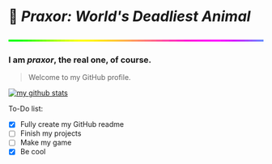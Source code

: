 # 👋 <i><strong>Praxor:</i></strong> <i><strong>World's Deadliest Animal</strong></i>
![rainbow](ezgif.com-resize.gif)
### I am _praxor_, the real one, of course.
> Welcome to my GitHub profile.

[![my github stats](https://github-readme-stats.vercel.app/api?username=praxor&show_icons=true&theme=holi)](https://github.com/anuraghazra/github-readme-stats)

To-Do list:
- [x] Fully create my GitHub readme
- [ ] Finish my projects
- [ ] Make my game
- [x] Be cool
